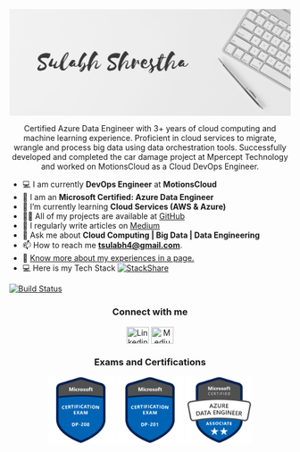 <!--<h3 align="center">Hi 👋, I'm Sulabh Shrestha</h3>-->
<img align="center" alt="Photo" src="./cover-photo.png" />
<p align="center">Certified Azure Data Engineer with 3+ years of cloud computing and machine learning experience. Proficient in cloud services to migrate, wrangle and process big data using data orchestration tools. Successfully developed and completed the car damage project at Mpercept Technology and worked on MotionsCloud as a Cloud DevOps Engineer.</p>

- :computer: I am currently **DevOps Engineer** at **MotionsCloud**
- :newspaper: I am an **Microsoft Certified: Azure Data Engineer**
- 🌱 I’m currently learning **Cloud Services (AWS & Azure)**
- 👨‍💻 All of my projects are available at [GitHub](https://github.com/codexponent)
- 📝 I regularly write articles on [Medium](https://sulabh4.medium.com/)
- 💬 Ask me about **Cloud Computing | Big Data | Data Engineering**
- 📫 How to reach me **tsulabh4@gmail.com**.
- 📄 [Know more about my experiences in a page.](https://sulabhshrestha.com/)
- 💻 Here is my Tech Stack [![StackShare](http://img.shields.io/badge/tech-stack-0690fa.svg?style=flat)](https://stackshare.io/tsulabh4/codexponentstack)

[![Build Status](https://dev.azure.com/sulabhshrestha/codexponent/_apis/build/status/codexponent.codexponent?branchName=master)](https://dev.azure.com/sulabhshrestha/codexponent/_build/latest?definitionId=3&branchName=master)

<h3 align="center">Connect with me</h3>
<p align="center">
<a href="https://linkedin.com/in/sulabhshrestha" target="blank"><img align="center" src="https://cdn.jsdelivr.net/npm/simple-icons@3.0.1/icons/linkedin.svg" title="Linkedin" height="30" width="40" /></a>
<a href="https://sulabh4.medium.com" target="blank"><img align="center" src="https://cdn.jsdelivr.net/npm/simple-icons@3.0.1/icons/medium.svg" title="Medium" height="30" width="40" /></a>
</p>

<h3 align="center">Exams and Certifications</h3>
<p align="center">
<a href="https://www.youracclaim.com/badges/1211ad7a-4978-4587-920b-f1a062d97985/public_url" target="blank"><img align="center" src="dp-200-implementing-an-azure-data-solution.1.png" title="DP-200" height="120" width="120" /></a>
<a href="https://www.youracclaim.com/badges/6d0c56a9-d132-4159-8973-fc9d5b134bfc/public_url" target="blank"><img align="center" src="dp-201-designing-an-azure-data-solution.1.png" title="DP-201" height="120" width="120" /></a>
<a href="https://www.youracclaim.com/badges/e897cdb0-5265-4d76-adf5-9de0d6833483/public_url" target="blank"><img align="center" src="microsoft-certified-azure-data-engineer-associate.png" title="Azure Data Engineer" height="120" width="120" /></a>
</p>

<!-- <h3 align="center">Languages and Tools</h3>
<p align="center"></p> -->
<!-- <a target="blank"><img align="center" src="00042-icon-service-Stream-Analytics-Jobs.svg" title="Stream Analytics" height="60" width="60" /></a>
<a target="blank"><img align="center" src="00606-icon-service-Azure-Synapse-Analytics.svg" title="Synapse Analytics" height="60" width="60" /></a>
<a target="blank"><img align="center" src="10086-icon-service-Storage-Accounts.svg" title="Storage Accounts" height="60" width="60" /></a>
<a target="blank"><img align="center" src="10121-icon-service-Azure-Cosmos-DB.svg" title="Cosmos DB" height="60" width="60" /></a>
<a target="blank"><img align="center" src="10126-icon-service-Data-Factory.svg" title="Data Factory" height="60" width="60" /></a>
<a target="blank"><img align="center" src="10132-icon-service-SQL-Server.svg" title="Azure SQL Server" height="60" width="60" /></a>
<a target="blank"><img align="center" src="10221-icon-service-Azure-Active-Directory.svg" title="Azure Active Directory" height="60" width="60" /></a>
<a target="blank"><img align="center" src="ADB.png" title="Azure Databricks" height="60" width="60" /></a> -->
<!-- </p> -->
